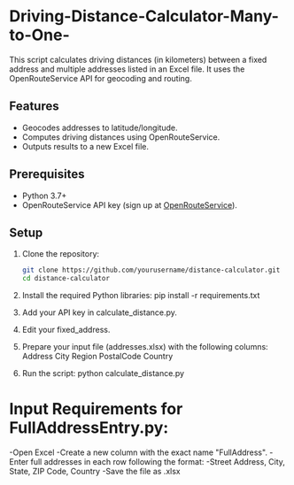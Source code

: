 # Driving-Distance-Calculator-Many-to-One-
This script calculates driving distances (in kilometers) between a fixed address and multiple addresses listed in an Excel file. It uses the OpenRouteService API for geocoding and routing.

## Features
- Geocodes addresses to latitude/longitude.
- Computes driving distances using OpenRouteService.
- Outputs results to a new Excel file.

## Prerequisites
- Python 3.7+
- OpenRouteService API key (sign up at [OpenRouteService](https://openrouteservice.org/)).

## Setup
1. Clone the repository:
   ```bash
   git clone https://github.com/yourusername/distance-calculator.git
   cd distance-calculator

2. Install the required Python libraries:
pip install -r requirements.txt

3. Add your API key in calculate_distance.py.

4. Edit your fixed_address.

5. Prepare your input file (addresses.xlsx) with the following columns:
Address
City
Region
PostalCode
Country

6. Run the script:
python calculate_distance.py


# Input Requirements for FullAddressEntry.py:
-Open Excel
-Create a new column with the exact name "FullAddress".
-Enter full addresses in each row following the format:
-Street Address, City, State, ZIP Code, Country
-Save the file as .xlsx








